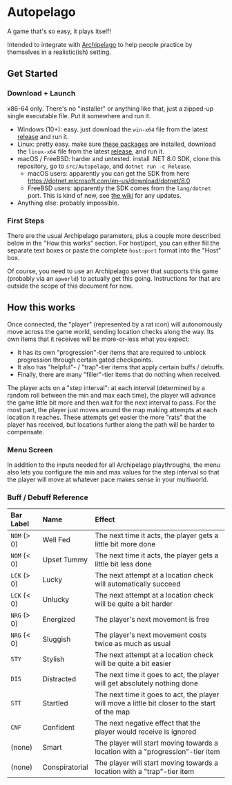 # Autopelago

A game that's so easy, it plays itself!

Intended to integrate with [Archipelago](https://archipelago.gg) to help people practice by themselves in a realistic(ish) setting.

## Get Started

### Download + Launch
x86-64 only. There's no "installer" or anything like that, just a zipped-up single executable file. Put it somewhere and run it.

- Windows (10+): easy. just download the `win-x64` file from the latest [release](https://github.com/airbreather/Autopelago/releases) and run it.
- Linux: pretty easy. make sure [these packages](https://github.com/dotnet/core/blob/v9.0.0/release-notes/8.0/linux-packages.md) are installed, download the `linux-x64` file from the latest [release](https://github.com/airbreather/Autopelago/releases), and run it.
- macOS / FreeBSD: harder and untested. install .NET 8.0 SDK, clone this repository, go to `src/Autopelago`, and `dotnet run -c Release`.
   - macOS users: apparently you can get the SDK from here https://dotnet.microsoft.com/en-us/download/dotnet/8.0
   - FreeBSD users: apparently the SDK comes from the `lang/dotnet` port. This is kind of new, see [the wiki](https://wiki.freebsd.org/.NET) for any updates.
- Anything else: probably impossible.

### First Steps

There are the usual Archipelago parameters, plus a couple more described below in the "How this works" section. For host/port, you can either fill the separate text boxes or paste the complete `host:port` format into the "Host" box.

Of course, you need to use an Archipelago server that supports this game (probably via an `apworld`) to actually get this going. Instructions for that are outside the scope of this document for now.

## How this works

Once connected, the "player" (represented by a rat icon) will autonomously move across the game world, sending location checks along the way. Its own items that it receives will be more-or-less what you expect:

- It has its own "progression"-tier items that are required to unblock progression through certain gated checkpoints.
- It also has "helpful"- / "trap"-tier items that apply certain buffs / debuffs.
- Finally, there are many "filler"-tier items that do nothing when received.

The player acts on a "step interval": at each interval (determined by a random roll between the min and max each time), the player will advance the game little bit more and then wait for the next interval to pass. For the most part, the player just moves around the map making attempts at each location it reaches. These attempts get easier the more "rats" that the player has received, but locations further along the path will be harder to compensate.

### Menu Screen

In addition to the inputs needed for all Archipelago playthroughs, the menu also lets you configure the min and max values for the step interval so that the player will move at whatever pace makes sense in your multiworld.

### Buff / Debuff Reference
|Bar Label|Name|Effect|
|:-|:-|:-|
|`NOM` (> 0)|Well Fed|The next time it acts, the player gets a little bit more done|
|`NOM` (< 0)|Upset Tummy|The next time it acts, the player gets a little bit less done|
|`LCK` (> 0)|Lucky|The next attempt at a location check will automatically succeed|
|`LCK` (< 0)|Unlucky|The next attempt at a location check will be quite a bit harder|
|`NRG` (> 0)|Energized|The player's next movement is free|
|`NRG` (< 0)|Sluggish|The player's next movement costs twice as much as usual|
|`STY`|Stylish|The next attempt at a location check will be quite a bit easier|
|`DIS`|Distracted|The next time it goes to act, the player will get absolutely nothing done|
|`STT`|Startled|The next time it goes to act, the player will move a little bit closer to the start of the map|
|`CNF`|Confident|The next negative effect that the player would receive is ignored|
|(none)|Smart|The player will start moving towards a location with a "progression"-tier item|
|(none)|Conspiratorial|The player will start moving towards a location with a "trap"-tier item|
